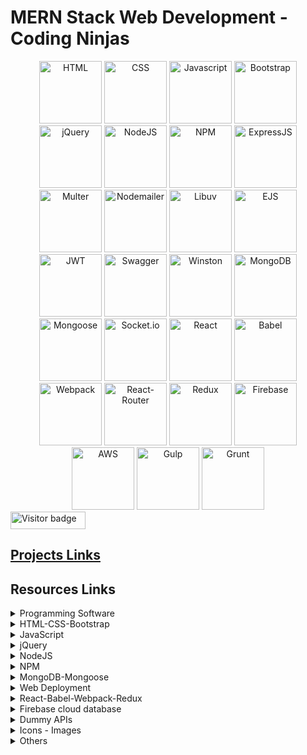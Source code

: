 # MERN Stack Web Development - Coding Ninjas

<div align="center">
      <img src="https://github.com/user-attachments/assets/0c7801ae-a8f0-4616-af68-22b6b31d44da"  width="100" title="HTML"/>
      <img src="https://github.com/user-attachments/assets/8fe24ffe-7ead-4cd5-a11c-3171cad1786b"  width="100" title="CSS"/>
      <img src="https://github.com/user-attachments/assets/2c0afb11-181d-4523-b170-2f7e7d76eec1"  width="100" title="Javascript"/>
      <img src="https://github.com/user-attachments/assets/e3408e5c-5d09-45a1-af18-c3af2b50fa40"  width="100" title="Bootstrap"/>
      <img src="https://github.com/user-attachments/assets/18fd7c16-337c-497f-8447-ece0d1dd3ac4"  width="100" title="jQuery"/>
      <img src="https://github.com/user-attachments/assets/a9c0029b-a424-4a3c-b0cc-5b610d3f4b3e"  width="100" title="NodeJS"/>
      <img src="https://github.com/user-attachments/assets/f3bc23c2-02db-49bb-be7f-190e491ab9f3"  width="100" title="NPM"/>
      <img src="https://github.com/user-attachments/assets/36eef8a6-0598-4dea-b62e-cc42a027c690"  width="100" title="ExpressJS"/>
      <img src="https://github.com/user-attachments/assets/6b6e1906-2c17-49fb-985d-896e47dca5d4"  width="100" title="Multer"/>
      <img src="https://github.com/user-attachments/assets/a2d60cbd-9e3d-44b9-b9cb-c56f3838ab29"  width="100" title="Nodemailer"/>
      <img src="https://github.com/user-attachments/assets/edb5a101-db08-486d-a21a-ba1486c3e7b7"  width="100" title="Libuv"/>
      <img src="https://github.com/user-attachments/assets/c75acfe2-25b9-4711-a1ae-e163102bce73"  width="100" title="EJS"/>
      <img src="https://github.com/user-attachments/assets/298193fc-1b77-49bd-820a-fca574f6507a"  width="100" title="JWT"/>
      <img src="https://github.com/user-attachments/assets/9ab9dd29-296c-4f08-bb01-2e4836e5b073"  width="100" title="Swagger"/>
      <img src="https://github.com/user-attachments/assets/d9889e26-4a11-4a7f-981a-3335ed094441"  width="100" title="Winston"/>
      <img src="https://github.com/user-attachments/assets/8da46e02-2526-429e-a5d7-a4eed5ca3c02"  width="100" title="MongoDB"/>
      <img src="https://github.com/user-attachments/assets/f9a6b853-fdcf-434c-81ec-4138c26d72f0"  width="100" title="Mongoose"/>
      <img src="https://github.com/user-attachments/assets/d4c36993-e0e7-421c-a345-d2d364194c2f"  width="100" title="Socket.io"/>
      <img src="https://github.com/user-attachments/assets/90175aa9-4b8b-4a1e-a450-6f1fa55664c8"  width="100" title="React"/>
      <img src="https://github.com/user-attachments/assets/f2251227-5832-402b-844b-bcb5cd50b0aa"  width="100" title="Babel"/>
      <img src="https://github.com/user-attachments/assets/80f5a25a-49ac-403e-845c-8b216ed0574e"  width="100" title="Webpack"/>
      <img src="https://github.com/user-attachments/assets/015f181d-4674-48a5-9afa-be2426474514"  width="100" title="React-Router"/>
      <img src="https://github.com/user-attachments/assets/b66e177a-ea84-43c6-91d3-598aba90da05"  width="100" title="Redux"/>
      <img src="https://github.com/user-attachments/assets/f9413606-3dc2-4386-a201-82d4155807ba"  width="100" title="Firebase"/>
      <img src="https://github.com/user-attachments/assets/028267b6-5ed4-4c5a-9e46-bfb64ae8f8fb"  width="100" title="AWS"/>
      <img src="https://github.com/user-attachments/assets/0c99ed7a-876d-4eba-a46d-f7d8664b9729"  width="100" title="Gulp"/>
      <img src="https://github.com/user-attachments/assets/89e800e4-7b6a-4f8f-88dd-7d71ee01bc17"  width="100" title="Grunt"/>
</div>

<div id="badges">
  <img src="https://api.visitorbadge.io/api/visitors?path=jaydattpatel%2FMERN-Stack&label=Visitors&labelColor=%23720026&countColor=%23ffae00" alt="Visitor badge" width="120" height="28"/>
</div>

## [Projects Links](https://mern-jp.glitch.me)

## Resources Links

<details>
  <summary>Programming Software</summary>

- [Visual Studio Code](https://code.visualstudio.com/)
- [Sublime Text Editor](https://www.sublimetext.com/)
- [Node.js](https://nodejs.org/en)
- [GitHub Desktop](https://desktop.github.com/?ref_cta=download+desktop&ref_loc=installing+github+desktop&ref_page=docs)
- [Git](https://git-scm.com/)
- [MongoDB | MongoDB Community Server](https://www.mongodb.com/try/download/community)
- [MongoDB Shell](https://www.mongodb.com/try/download/shell)
- [jQuery](https://jquery.com/)
- [Postman API Platform](https://www.postman.com/)
  </details>

<details>
    <summary>HTML-CSS-Bootstrap</summary>

- [HTML: HyperText Markup Language | MDN](https://developer.mozilla.org/en-US/docs/Web/HTML)
- [CSS: Cascading Style Sheets | MDN](https://developer.mozilla.org/en-US/docs/Web/CSS)
- [Bootstrap v5.3](https://getbootstrap.com/docs/5.3/getting-started/introduction/)
- [Design resources for developers](https://github.com/bradtraversy/design-resources-for-developers)
- [CSS-Tricks](https://css-tricks.com/guides/)
- [Animate.css | A cross-browser library of CSS animations.](https://animate.style/)
- [Color Palettes - Coolors](https://coolors.co/palettes/trending)
- [Color Picker](https://redketchup.io/color-picker)
- [HTML Color Codes](https://hexcolor.co/)
  </details>

<details>
    <summary>JavaScript</summary>

- [ECMA-262 - Ecma International](https://ecma-international.org/publications-and-standards/standards/ecma-262/)
- [JavaScript](https://www.javascripttutorial.net/)
- [Worker threads | Node.js v22.4.1 Documentation](https://nodejs.org/api/worker_threads.html)
- [The Modern JavaScript Tutorial](https://javascript.info/)
  </details>

<details>
    <summary>jQuery</summary>

- [jQuery | CDN link | min.js](https://releases.jquery.com/)
- [ jQuery | Download](https://jquery.com/download/)
- [jQuery API Documentation](https://api.jquery.com/)
  </details>

<details>
    <summary>NodeJS </summary>

- [Node.js v22.3.0 Documentation | Modules: CommonJS modules](https://nodejs.org/api/modules.html)
- [npm Docs | CLI Commands](https://docs.npmjs.com/cli/v10/commands)
- [Crypto | Node.js v22.9.0 Documentation](https://nodejs.org/api/crypto.html)
- [Jest | Delightful JavaScript Testing](https://jestjs.io/)
- [Axios Docs](https://axios-http.com/docs/intro)
- [libuv | Cross-platform asynchronous I/O](https://libuv.org/)
- [Axios with Async/Await in JavaScript](https://rapidapi.com/guides/axios-async-await)
- [Nodemailer](https://nodemailer.com/about/)
- [Postman documentation overview | Postman Learning Center](https://learning.postman.com/docs/introduction/overview/)
- [Express 5.x - API Reference](https://expressjs.com/en/5x/api.html)
- [Express all error handling for application level](https://expressjs.com/en/guide/error-handling.html)
- [EJS -- Embedded JavaScript templates](https://ejs.co/#install)
- [express-validator | express-validator](https://express-validator.github.io/docs/)
- [JSON Web Tokens - jwt.io](https://jwt.io/)
- [RandomKeygen - The Secure Password &amp; Keygen Generator](https://randomkeygen.com/)
- [Swagger Editor](https://editor.swagger.io/?_gl=1*l1qk2y*_gcl_au*ODkxODMwMjE4LjE3MjAyMzk3MzQ.&_ga=2.241556226.1674630138.1720239732-330852886.1720239732)
- [Swagger Documentation](https://swagger.io/docs/)
- [REST API URI Naming Conventions and Best Practices](https://restfulapi.net/resource-naming/)
- [OpenAPI Docs for Swagger](https://spec.openapis.org/oas/latest.html)
- [MongoDB Node Driver - Node.js Driver v6.9](https://www.mongodb.com/docs/drivers/node/current/)
- [Mongoose v8.5.1: Schemas](https://mongoosejs.com/docs/guide.html)
- [Socket.IO](https://socket.io/docs/v4)
- [Plugins - Grunt: The JavaScript Task Runner](https://gruntjs.com/plugins)
- [Gulp.js](https://gulpjs.com/docs/en/getting-started/quick-start)
- [gulp.js | plugin](https://gulpjs.com/plugins/)
- [PM2 | Documentation](https://pm2.io/docs/plus/overview/)
- [Papa Parse](https://www.papaparse.com/docs)
- [CSV Parse - Usage](https://csv.js.org/parse/)
- [DataTables | Javascript table library](https://datatables.net/)
- [Rotate | API Document](https://zingchart.github.io/zingtouch/docs/class/src/gestures/Rotate.js~Rotate.html)
- [Hammer.JS - Hammer.js](https://hammerjs.github.io/)
- [OpenAI API](https://platform.openai.com/docs/quickstart?context=node)
  </details>

<details>
    <summary>NPM</summary>

- [npm | Home](https://www.npmjs.com/)
- [npm CLI | npm Docs](https://docs.npmjs.com/cli/v10)

### NPM Packages

- [jest - npm](https://www.npmjs.com/package/jest)
- [nodemon - npm](https://www.npmjs.com/package/nodemon)
- [axios - npm](https://www.npmjs.com/package/axios)
- [path - npm](https://www.npmjs.com/package/path)
- [nodemailer - npm](https://www.npmjs.com/package/nodemailer)
- [fs-extra - npm](https://www.npmjs.com/package/fs-extra)
- [express - npm](https://www.npmjs.com/package/express)
- [ejs - npm](https://www.npmjs.com/package/ejs)
- [express-ejs-layouts - npm](https://www.npmjs.com/package/express-ejs-layouts)
- [express-validator - npm](https://www.npmjs.com/package/express-validator)
- [express-session - npm](https://www.npmjs.com/package/express-session)
- [multer - npm](https://www.npmjs.com/package/multer)
- [cookie-parser - npm](https://www.npmjs.com/package/cookie-parser)
- [cookie - npm](https://www.npmjs.com/package/cookie)
- [jsonwebtoken - npm](https://www.npmjs.com/package/jsonwebtoken)
- [swagger-ui-express - npm](https://www.npmjs.com/package/swagger-ui-express)
- [cors - npm](https://www.npmjs.com/package/cors)
- [winston - npm for Logger](https://www.npmjs.com/package/winston)
- [bcrypt - npm for password encrypt](https://www.npmjs.com/package/bcrypt)
- [dotenv - npm for load environment variables](https://www.npmjs.com/package/dotenv)
- [mongodb - npm](https://www.npmjs.com/package/mongodb)
- [mongoose - npm](https://www.npmjs.com/package/mongoose)
- [socket.io - npm](https://www.npmjs.com/package/socket.io)
- [pm2 - npm](https://www.npmjs.com/package/pm2)
- [create-react-app - npm](https://www.npmjs.com/package/create-react-app)
- [react - npm](https://www.npmjs.com/package/react)
- [react-dom - npm](https://www.npmjs.com/package/react-dom)
- [react-scripts - npm](https://www.npmjs.com/package/react-scripts)
- [styled-components - npm](https://www.npmjs.com/package/styled-components)
- [react-toastify - npm](https://www.npmjs.com/package/react-toastify)
- [react-router-dom - npm](https://www.npmjs.com/package/react-router-dom)
- [redux - npm](https://www.npmjs.com/package/redux)
- [react-redux - npm](https://www.npmjs.com/package/react-redux)
- [papaparse - npm](https://www.npmjs.com/package/papaparse)
- [csv-parse - npm](https://www.npmjs.com/package/csv-parse)
- [connect-flash - npm](https://www.npmjs.com/package/connect-flash)
- [zingtouch - npm](https://www.npmjs.com/package/zingtouch)
- [hammerjs - npm](https://www.npmjs.com/package/hammerjs)
- [cypress - npm](https://www.npmjs.com/package/cypress)
- [@reduxjs/toolkit - npm](https://www.npmjs.com/package/@reduxjs/toolkit)

### Grunt

- [grunt - npm](https://www.npmjs.com/package/grunt)
- [grunt-cli - npm](https://www.npmjs.com/package/grunt-cli)
- [grunt-contrib-uglify - npm](https://www.npmjs.com/package/grunt-contrib-uglify)
- [grunt-contrib-cssmin - npm](https://www.npmjs.com/package/grunt-contrib-cssmin)
- [grunt-contrib-htmlmin - npm](https://www.npmjs.com/package/grunt-contrib-htmlmin)
- [grunt-contrib-imagemin - npm](https://www.npmjs.com/package/grunt-contrib-imagemin)
- [grunt-replace - npm](https://www.npmjs.com/package/grunt-replace)

### Gulp

- [gulp-cli - npm](https://www.npmjs.com/package/gulp-cli)
- [gulp - npm](https://www.npmjs.com/package/gulp)
- [gulp-uglify - npm](https://www.npmjs.com/package/gulp-uglify)
- [gulp-clean-css - npm](https://www.npmjs.com/package/gulp-clean-css)
- [gulp-htmlmin - npm](https://www.npmjs.com/package/gulp-htmlmin)
- [gulp-imagemin - npm](https://www.npmjs.com/package/gulp-imagemin)
- [gulp-replace - npm](https://www.npmjs.com/package/gulp-replace)

  </details>

<details>
    <summary>MongoDB-Mongoose</summary>

- [MongoDB Cheat Sheet | MongoDB](https://www.mongodb.com/developer/products/mongodb/cheat-sheet/)
- [MongoDB Cheat Sheet (Basic to Advanced) - GeeksforGeeks](https://www.geeksforgeeks.org/mongodb-cheat-sheet/)
- [MongoDB Cheat Sheet](https://gist.github.com/jaydattpatel/bbd72234755f66ba7cb787811829d590)
- [Mongoose v8.5.1: Getting Started](https://mongoosejs.com/docs/index.html)
  </details>

<details>
    <summary>Web Deployment</summary>

- [Amazon Web Services (AWS)](https://aws.amazon.com/)
- [Render | Cloud Application Hosting for Developers](https://render.com/)
- [Glitch : Web Deployment](https://glitch.com/)
- [Netlify | Web deployment](https://www.netlify.com/)
  </details>

<details>
    <summary>React-Babel-Webpack-Redux</summary>

- [Quick Start – React](https://react.dev/learn)
- [Babel · Babel](https://babeljs.io/)
- [React Developer Tools - Chrome Extension](https://chromewebstore.google.com/detail/react-developer-tools/fmkadmapgofadopljbjfkapdkoienihi?hl=en-US&utm_source=ext_sidebar)
- [webpack](https://webpack.js.org/)
- [Create React App](https://create-react-app.dev/)
- [GitHub - facebook/create-react-app](https://github.com/facebook/create-react-app)
- [styled-components](https://styled-components.com/)
- [CSS Modules Stylesheet | Create React App](https://create-react-app.dev/docs/adding-a-css-modules-stylesheet/)
- [createContext – React](https://react.dev/reference/react/createContext)
- [React Router Home | React Router](https://reactrouter.com/home)
- [React Router API Reference](https://api.reactrouter.com/v7/)
- [React Router Home v7.0.1 | React Router](https://reactrouter.com/7.0.1/home)
- [Redux | A JS library for predictable and maintainable global state management](https://redux.js.org/)
- [Redux Fundamentals, Part 2: Concepts and Data Flow | Redux](https://redux.js.org/tutorials/fundamentals/part-2-concepts-data-flow)
- [React Redux](https://react-redux.js.org/)
- [React Redux | Document](https://react-redux.js.org/introduction/getting-started)
- [Redux Toolkit](https://redux-toolkit.js.org/)
- [Redux Toolkit | Document](https://redux-toolkit.js.org/introduction/getting-started)
  </details>

<details>
    <summary>Firebase cloud database</summary>

- [Firebase | Google&#39;s Mobile and Web App Development Platform](https://firebase.google.com/)
- [Firestore  |  docs](https://firebase.google.com/docs/firestore)
  </details>

<details>
    <summary>Dummy APIs</summary>

- [DummyJSON - Fake REST API of JSON data for development](https://dummyjson.com/)
- [Random Images](https://picsum.photos/)
- [Datamuse API Access](https://www.datamuse.com/api/)
- [API | TasteDive](https://tastedive.com/read/api)
  </details>

<details>
    <summary>Icons - Images</summary>

- [Font Awesome](https://fontawesome.com/)
- [Icons · Bootstrap v5.3](https://getbootstrap.com/docs/5.3/extend/icons/)
- [Iconscout.com](https://iconscout.com/)
- [Giphy.com](https://giphy.com/stickers/hacktiv8-coding-codingfromhome-fromhome-M9gbBd9nbDrOTu1Mqx?utm_source=media-link&utm_medium=landing&utm_campaign=Media+Links&utm_term=)
- [Freepik](https://www.freepik.com/)
- [Motionelements](https://www.motionelements.com/free/gifs)
- [Figma: The Collaborative Interface Design Tool](https://www.figma.com/)
- [PNGWing - Exclusive png design images](https://www.pngwing.com/)
- [SVG icons - W3C Design System](https://design-system.w3.org/styles/svg-icons.html)
- [ICONSVG - Quick customizable SVG icons for your project](https://iconsvg.xyz/)
- [Bootstrap Icons · Official open source SVG icon library for Bootstrap](https://icons.getbootstrap.com/)
- [Open Source Icon Sets - Iconify](https://icon-sets.iconify.design/)
- [DEVICON | icons font for all programming languages and development tools](https://devicon.dev/)
- [Vector icons - SVG, PSD, PNG, EPS &amp; Icon Font - Thousands of free icons](https://www.flaticon.com/icons)
- [React Icons](https://react-icons.github.io/react-icons/)
- [Google Fonts icons](https://fonts.google.com/icons)
  </details>

<details>
    <summary>Others</summary>
Graphs plot

- [Plotly javascript graphing library in JavaScript](https://plotly.com/javascript/)
- [D3 by Observable | The JavaScript library for bespoke data visualization](https://d3js.org/)

  </details>
